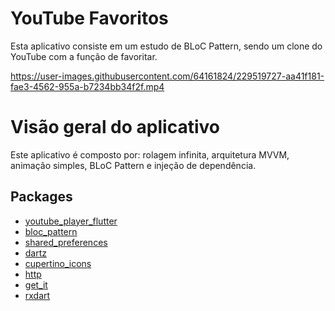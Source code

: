 # YouTube Favoritos

Esta aplicativo consiste em um estudo de BLoC Pattern, sendo um clone do YouTube com a função de favoritar.



https://user-images.githubusercontent.com/64161824/229519727-aa41f181-fae3-4562-955a-b7234bb34f2f.mp4


# Visão geral do aplicativo

Este aplicativo é composto por: rolagem infinita, arquitetura MVVM, animação simples, BLoC Pattern e injeção de dependência.

## Packages

- [youtube_player_flutter](https://pub.dev/packages/youtube_player_flutter)
- [bloc_pattern](https://pub.dev/packages/bloc_pattern)
- [shared_preferences](https://pub.dev/packages/shared_preferences)
- [dartz](https://pub.dev/packages/dartz)
- [cupertino_icons](https://pub.dev/packages/cupertino_icons)
- [http](https://pub.dev/packages/http)
- [get_it](https://pub.dev/packages/get_it)
- [rxdart](https://pub.dev/packages/rxdart)
